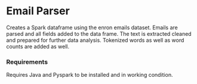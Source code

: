 # Email Parser
Creates a Spark dataframe using the enron emails dataset.
Emails are parsed and all fields added to the data frame. The text is extracted cleaned and prepared for further data analysis. Tokenized words as well as word counts are added as well.
### Requirements 
Requires Java and Pyspark to be installed and in working condition.
